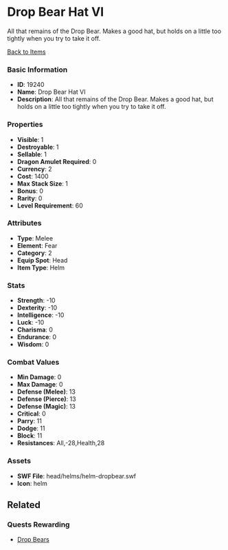 # Drop Bear Hat VI

All that remains of the Drop Bear. Makes a good hat, but holds on a little too tightly when you try to take it off.

[Back to Items](../items.md)

### Basic Information

- **ID**: 19240
- **Name**: Drop Bear Hat VI
- **Description**: All that remains of the Drop Bear. Makes a good hat, but holds on a little too tightly when you try to take it off.

### Properties

- **Visible**: 1
- **Destroyable**: 1
- **Sellable**: 1
- **Dragon Amulet Required**: 0
- **Currency**: 2
- **Cost**: 1400
- **Max Stack Size**: 1
- **Bonus**: 0
- **Rarity**: 0
- **Level Requirement**: 60

### Attributes

- **Type**: Melee
- **Element**: Fear
- **Category**: 2
- **Equip Spot**: Head
- **Item Type**: Helm

### Stats

- **Strength**: -10
- **Dexterity**: -10
- **Intelligence**: -10
- **Luck**: -10
- **Charisma**: 0
- **Endurance**: 0
- **Wisdom**: 0

### Combat Values

- **Min Damage**: 0
- **Max Damage**: 0
- **Defense (Melee)**: 13
- **Defense (Pierce)**: 13
- **Defense (Magic)**: 13
- **Critical**: 0
- **Parry**: 11
- **Dodge**: 11
- **Block**: 11
- **Resistances**: All,-28,Health,28

### Assets

- **SWF File**: head/helms/helm-dropbear.swf
- **Icon**: helm

## Related

### Quests Rewarding

- [Drop Bears](../quests/1659-drop-bears.md)

